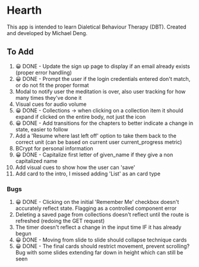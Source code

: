 # Hearth
This app is intended to learn Dialetical Behaviour Therapy (DBT). Created and developed by Michael Deng. 

## To Add
1. 😀 DONE - Update the sign up page to display if an email already exists (proper error handling)
2. 😀 DONE - Prompt the user if the login credentials entered don't match, or do not fit the proper format
3. Modal to notify user the meditation is over, also user tracking for how many times they've done it
4. Visual cues for audio volume
5. 😀 DONE - Collections -> when clicking on a collection item it should expand if clicked on the entire body, not just the icon
6. 😀 DONE - Add transitions for the chapters to better indicate a change in state, easier to follow
7. Add a 'Resume where last left off' option to take them back to the correct unit (can be based on current user current_progress metric)
8. BCrypt for personal information
9. 😀 DONE - Capitalize first letter of given_name if they give a non capitalized name
10. Add visual cues to show how the user can 'save'
11. Add card to the intro, I missed adding 'List' as an card type

### Bugs
1. 😀 DONE - Clicking on the initial 'Remember Me' checkbox doesn't accurately reflect state. Flagging as a controlled component error
2. Deleting a saved page from collections doesn't reflect until the route is refreshed (redoing the GET request)
3. The timer doesn't reflect a change in the input time IF it has already begun
4. 😀 DONE - Moving from slide to slide should collapse technique cards
5. 😀 DONE - The final cards should restrict movement, prevent scrolling? Bug with some slides extending far down in height which can still be seen